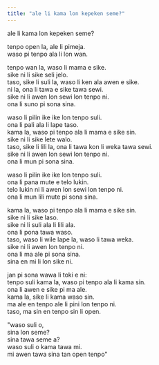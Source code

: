 ```yaml
---
title: "ale li kama lon kepeken seme?"
---
```


ale li kama lon kepeken seme?

tenpo open la, ale li pimeja.  
waso pi tenpo ala li lon wan.  
  
tenpo wan la, waso li mama e sike.  
sike ni li sike seli jelo.  
taso, sike li suli la, waso li ken ala awen e sike.  
ni la, ona li tawa e sike tawa sewi.  
sike ni li awen lon sewi lon tenpo ni.  
ona li suno pi sona sina.  
  
waso li pilin ike ike lon tenpo suli.  
ona li pali ala li lape taso.  
kama la, waso pi tenpo ala li mama e sike sin.  
sike ni li sike lete walo.  
taso, sike li lili la, ona li tawa kon li weka tawa sewi.  
sike ni li awen lon sewi lon tenpo ni.  
ona li mun pi sona sina.  
  
waso li pilin ike ike lon tenpo suli.  
ona li pana mute e telo lukin.  
telo lukin ni li awen lon sewi lon tenpo ni.  
ona li mun lili mute pi sona sina.  
  
kama la, waso pi tenpo ala li mama e sike sin.  
sike ni li sike laso.  
sike ni li suli ala li lili ala.  
ona li pona tawa waso.  
taso, waso li wile lape la, waso li tawa weka.  
sike ni li awen lon tenpo ni.  
ona li ma ale pi sona sina.  
sina en mi li lon sike ni.  
  
jan pi sona wawa li toki e ni:  
tenpo suli kama la, waso pi tenpo ala li kama sin.  
ona li awen e sike pi ma ale.  
kama la, sike li kama waso sin.  
ma ale en tenpo ale li pini lon tenpo ni.  
taso, ma sin en tenpo sin li open.  
  
"waso suli o,  
sina lon seme?  
sina tawa seme a?  
waso suli o kama tawa mi.  
mi awen tawa sina tan open tenpo"  
